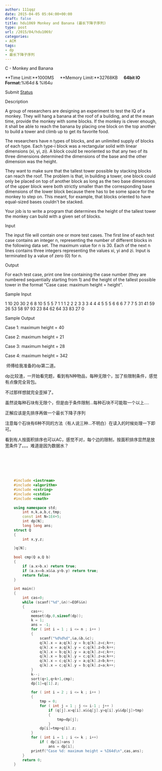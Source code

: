 ```yaml
---
author: 111qqz
date: 2015-04-05 05:04:00+00:00
draft: false
title: hdu1069 Monkey and Banana (最长下降子序列)
type: post
url: /2015/04/hdu1069/
categories:
- ACM
tags:
- dp
- 最长下降子序列
---
```





C - Monkey and Banana


**Time Limit:**1000MS     **Memory Limit:**32768KB     **64bit IO Format:**%I64d & %I64u


Submit [Status](http://acm.hust.edu.cn/vjudge/contest/view.action?cid=73774#status//C/0)













Description










A group of researchers are designing an experiment to test the IQ of a monkey. They will hang a banana at the roof of a building, and at the mean time, provide the monkey with some blocks. If the monkey is clever enough, it shall be able to reach the banana by placing one block on the top another to build a tower and climb up to get its favorite food.

The researchers have n types of blocks, and an unlimited supply of blocks of each type. Each type-i block was a rectangular solid with linear dimensions (xi, yi, zi). A block could be reoriented so that any two of its three dimensions determined the dimensions of the base and the other dimension was the height.

They want to make sure that the tallest tower possible by stacking blocks can reach the roof. The problem is that, in building a tower, one block could only be placed on top of another block as long as the two base dimensions of the upper block were both strictly smaller than the corresponding base dimensions of the lower block because there has to be some space for the monkey to step on. This meant, for example, that blocks oriented to have equal-sized bases couldn't be stacked.

Your job is to write a program that determines the height of the tallest tower the monkey can build with a given set of blocks.


















Input








The input file will contain one or more test cases. The first line of each test case contains an integer n,
representing the number of different blocks in the following data set. The maximum value for n is 30.
Each of the next n lines contains three integers representing the values xi, yi and zi.
Input is terminated by a value of zero (0) for n.
















Output








For each test case, print one line containing the case number (they are numbered sequentially starting from 1) and the height of the tallest possible tower in the format "Case case: maximum height = height".
















Sample Input











1
10 20 30
2
6 8 10
5 5 5
7
1 1 1
2 2 2
3 3 3
4 4 4
5 5 5
6 6 6
7 7 7
5
31 41 59
26 53 58
97 93 23
84 62 64
33 83 27
0



















Sample Output











Case 1: maximum height = 40




Case 2: maximum height = 21




Case 3: maximum height = 28




Case 4: maximum height = 342
















 师傅给我准备的dp第二道。




dp比较渣，一开始看完题，看到有N种物品，每种无限个，加了些限制条件，感觉有点像完全背包。




不过那样想就完全歪掉了。




虽然说每种石块有无限个，但是由于条件限制...每种石块不可能取一个以上....







正解应该是先排序再做一个最长下降子序列




注意每个石块有6种不同的方法（有人说三种...不明白）在读入的时候处理一下即可。




看到有人按面积排序也可以AC，感觉不对，每个边的限制，按面积排序显然是放宽条件了。。。难道是因为数据水？












```c++





    
    #include <iostream>
    #include <algorithm>
    #include <cstring>
    #include <cstdio>
    #include <cmath>
    
    using namespace std;
        int n,k,a,b,c,tmp;
        const int N=1E4+5;
        int dp[N];
        long long ans;
    struct Q
    {
        int x,y,z;
    
    }q[N];
    
    bool cmp(Q a,Q b)
    {
        if (a.x>b.x) return true;
        if (a.x==b.x&&a.y>b.y) return true;
        return false;
    }
    
    int main()
    {
        int cas=0;
        while (scanf("%d",&n)!=EOF&&n)
        {
            cas++;
            memset(dp,0,sizeof(dp));
            k = 1;
            ans = -1;
            for ( int i = 1 ; i <= n ; i++ )
            {
                scanf("%d%d%d",&a,&b,&c);
                q[k].x = a;q[k].y = b;q[k].z=c;k++;
                q[k].x = a;q[k].y = c;q[k].z=b;k++;
                q[k].x = b;q[k].y = a;q[k].z=c;k++;
                q[k].x = b;q[k].y = c;q[k].z=a;k++;
                q[k].x = c;q[k].y = a;q[k].z=b;k++;
                q[k].x = c;q[k].y = b;q[k].z=a;k++;
            }
            k--;
            sort(q+1,q+k+1,cmp);
            dp[1]=q[1].z;
    
            for ( int i = 2 ; i <= k ; i++ )
            {
                tmp = 0;
                for ( int j = 1 ; j <= i-1 ; j++ )
                    if (q[j].x>q[i].x&&q[j].y>q[i].y&&dp[j]>tmp)
                    {
                        tmp=dp[j];
                    }
                dp[i]=tmp+q[i].z;
            }
            for ( int i = 1 ; i <= k ; i++)
                if ( dp[i]>ans )
                    ans = dp[i];
            printf("Case %d: maximum height = %I64d\n",cas,ans);
        }
        return 0;
    }



```